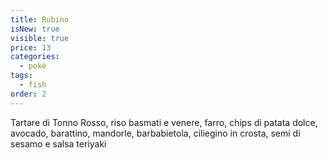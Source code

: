 ```yaml
---
title: Rubino
isNew: true
visible: true
price: 13
categories:
  - pokè
tags:
  - fish
order: 2
---
```


Tartare di Tonno Rosso, riso basmati e venere, farro, chips di patata dolce, avocado, barattino, mandorle, barbabietola, ciliegino in crosta, semi di sesamo e salsa teriyaki
